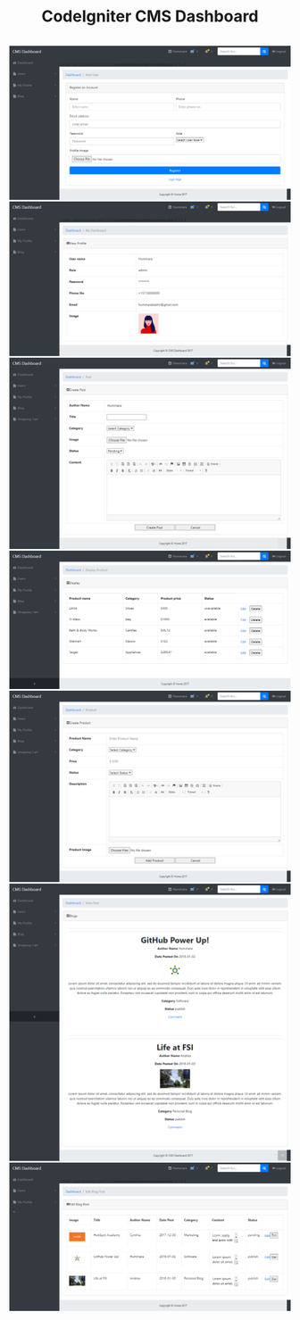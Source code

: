 
<h1 align="center">CodeIgniter CMS Dashboard</h1>
<br/>
<img src="addUser.png" />
<img src="profileView.png" />
<img src="profileUpdate.png" />
<img src="products.png" />
<img src="productsList.png" />
<img src="blogs.png" />
<img src="blogPost.png" />
